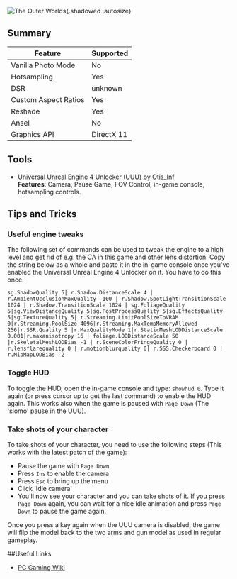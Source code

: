 ![The Outer Worlds](Images\theouterworlds_header.png "Shot by Otis_Inf"){.shadowed .autosize}

## Summary

Feature | Supported
--|--
Vanilla Photo Mode | No
Hotsampling | Yes
DSR | unknown
Custom Aspect Ratios | Yes
Reshade | Yes 
Ansel | No
Graphics API | DirectX 11
 
## Tools

* [Universal Unreal Engine 4 Unlocker (UUU) by Otis_Inf](../GeneralGuides/universal_ue4_consoleunlocker.htm)  
**Features**: Camera, Pause Game, FOV Control, in-game console, hotsampling controls.

## Tips and Tricks

### Useful engine tweaks

The following set of commands can be used to tweak the engine to a high level and get rid of e.g. the CA in this game and other lens distortion. Copy the
string below as a whole and paste it in the in-game console once you've enabled the Universal Unreal Engine 4 Unlocker on it. You have to do this once.

```
sg.ShadowQuality 5| r.Shadow.DistanceScale 4 | r.AmbientOcclusionMaxQuality -100 | r.Shadow.SpotLightTransitionScale 1024 | r.Shadow.TransitionScale 1024 | sg.FoliageQuality 5|sg.ViewDistanceQuality 5|sg.PostProcessQuality 5|sg.EffectsQuality 5|sg.TextureQuality 5| r.Streaming.LimitPoolSizeToVRAM 0|r.Streaming.PoolSize 4096|r.Streaming.MaxTempMemoryAllowed 256|r.SSR.Quality 5 |r.MaxQualityMode 1|r.StaticMeshLODDistanceScale 0.001|r.maxanisotropy 16 | foliage.LODDistanceScale 50 |r.SkeletalMeshLODBias -1 | r.SceneColorFringeQuality 0 | r.lensflarequality 0 | r.motionblurquality 0| r.SSS.Checkerboard 0 | r.MipMapLODBias -2
```

### Toggle HUD

To toggle the HUD, open the in-game console and type: `showhud 0`. Type it again (or press cursor up to get the last command) to enable the HUD again. 
This works also when the game is paused with `Page Down` (The 'slomo' pause in the UUU). 

### Take shots of your character

To take shots of your character, you need to use the following steps (This works with the latest patch of the game):

- Pause the game with `Page Down`
- Press `Ins` to enable the camera
- Press `Esc` to bring up the menu
- Click 'Idle camera'
- You'll now see your character and you can take shots of it. If you press `Page Down` again, you can wait for a nice idle animation and
press `Page Down` to pause the game again. 

Once you press a key again when the UUU camera is disabled, the game will flip the model back to the two arms and gun model as used in regular gameplay. 


##Useful Links

* [PC Gaming Wiki](https://www.pcgamingwiki.com/wiki/The_Outer_Worlds)
